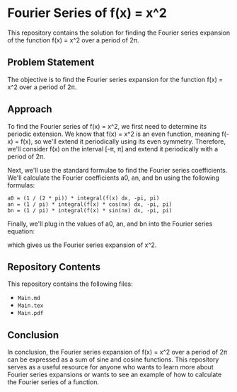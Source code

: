 # Fourier Series of f(x) = x^2

This repository contains the solution for finding the Fourier series expansion of the function f(x) = x^2 over a period of 2π.

## Problem Statement

The objective is to find the Fourier series expansion for the function f(x) = x^2 over a period of 2π.

## Approach

To find the Fourier series of f(x) = x^2, we first need to determine its periodic extension. We know that f(x) = x^2 is an even function, meaning f(-x) = f(x), so we'll extend it periodically using its even symmetry. Therefore, we'll consider f(x) on the interval [-π, π] and extend it periodically with a period of 2π.

Next, we'll use the standard formulae to find the Fourier series coefficients. We'll calculate the Fourier coefficients a0, an, and bn using the following formulas:

```
a0 = (1 / (2 * pi)) * integral(f(x) dx, -pi, pi)
an = (1 / pi) * integral(f(x) * cos(nx) dx, -pi, pi)
bn = (1 / pi) * integral(f(x) * sin(nx) dx, -pi, pi)
```

Finally, we'll plug in the values of a0, an, and bn into the Fourier series equation:

which gives us the Fourier series expansion of x^2.

## Repository Contents

This repository contains the following files:

- `Main.md`
- `Main.tex`
- `Main.pdf`

## Conclusion

In conclusion, the Fourier series expansion of f(x) = x^2 over a period of 2π can be expressed as a sum of sine and cosine functions. This repository serves as a useful resource for anyone who wants to learn more about Fourier series expansions or wants to see an example of how to calculate the Fourier series of a function.

